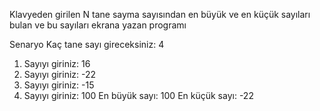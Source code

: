 Klavyeden girilen N tane sayma sayısından en büyük ve en küçük sayıları bulan ve bu sayıları ekrana yazan programı

Senaryo
Kaç tane sayı gireceksiniz: 4
1. Sayıyı giriniz: 16
2. Sayıyı giriniz: -22
3. Sayıyı giriniz: -15
4. Sayıyı giriniz: 100
En büyük sayı: 100
En küçük sayı: -22
